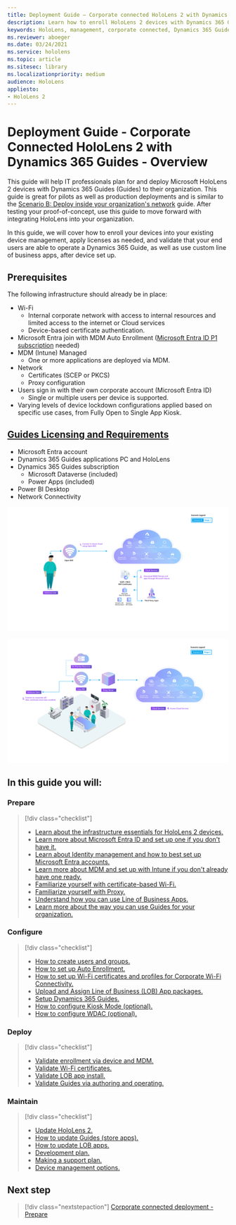 ```yaml
---
title: Deployment Guide – Corporate connected HoloLens 2 with Dynamics 365 Guides - Overview
description: Learn how to enroll HoloLens 2 devices with Dynamics 365 Guides over a corporate Connected network.
keywords: HoloLens, management, corporate connected, Dynamics 365 Guides, AAD, Azure AD, MDM, Mobile Device Management
ms.reviewer: aboeger
ms.date: 03/24/2021
ms.service: hololens
ms.topic: article
ms.sitesec: library
ms.localizationpriority: medium
audience: HoloLens
appliesto:
- HoloLens 2
---
```


# Deployment Guide - Corporate Connected HoloLens 2 with Dynamics 365 Guides - Overview

This guide will help IT professionals plan for and deploy Microsoft HoloLens 2 devices with Dynamics 365 Guides (Guides) to their organization. This guide is great for pilots as well as production deployments and is similar to the [Scenario B: Deploy inside your organization's network](/hololens/common-scenarios#scenario-b-deploy-inside-your-organizations-network) guide. After testing your proof-of-concept, use this guide to move forward with integrating HoloLens into your organization.

In this guide, we will cover how to enroll your devices into your existing device management, apply licenses as needed, and validate that your end users are able to operate a Dynamics 365 Guide, as well as use custom line of business apps, after device set up. 

## Prerequisites

The following infrastructure should already be in place:
- Wi-Fi
    - Internal corporate network with access to internal resources and limited access to the internet or Cloud services
    - Device-based certificate authentication.
- Microsoft Entra join with MDM Auto Enrollment ([Microsoft Entra ID P1 subscription](/azure/active-directory/fundamentals/active-directory-whatis) needed)
- MDM (Intune) Managed
    - One or more applications are deployed via MDM.
- Network 
    - Certificates (SCEP or PKCS)
    - Proxy configuration
- Users sign in with their own corporate account (Microsoft Entra ID)
    - Single or multiple users per device is supported.
- Varying levels of device lockdown configurations applied based on specific use cases, from Fully Open to Single App Kiosk.

## [Guides Licensing and Requirements](/dynamics365/mixed-reality/guides/requirements#licensing-and-product-requirements)

- Microsoft Entra account
- Dynamics 365 Guides applications PC and HoloLens
- Dynamics 365 Guides subscription
    - Microsoft Dataverse (included)
    - Power Apps (included)
- Power BI Desktop
- Network Connectivity

[ ![Corp connected network diagram, stage 1.](./images/deployment-guides-revised-scenario-b-01-1.png) ](./images/deployment-guides-revised-scenario-b-01-1.png#lightbox)

[ ![Corp connected network diagram, stage 2.](./images/deployment-guides-revised-scenario-b-02-1.png) ](./images/deployment-guides-revised-scenario-b-02-1.png#lightbox)

## In this guide you will:
### Prepare
> [!div class="checklist"]
>- [Learn about the infrastructure essentials for HoloLens 2 devices.](hololens2-corp-connected-prepare.md#infrastructure-essentials)
>- [Learn more about Microsoft Entra ID and set up one if you don't have it.](hololens2-corp-connected-prepare.md#azure-active-directory)
>- [Learn about Identity management and how to best set up Microsoft Entra accounts.](hololens2-corp-connected-prepare.md#identity-management)
>- [Learn more about MDM and set up with Intune if you don't already have one ready.](hololens2-corp-connected-prepare.md#mobile-device-management)
>- [Familiarize yourself with certificate-based Wi-Fi.](hololens2-corp-connected-prepare.md#certificates)
>- [Familiarize yourself with Proxy.](hololens2-corp-connected-prepare.md#proxy)
>- [Understand how you can use Line of Business Apps.](hololens2-corp-connected-prepare.md#line-of-business-apps)
>- [Learn more about the way you can use Guides for your organization.](hololens2-corp-connected-prepare.md#guides-playbook)
### Configure
> [!div class="checklist"]
>- [How to create users and groups.](hololens2-corp-connected-configure.md#azure-users-and-groups)
>- [How to set up Auto Enrollment.](hololens2-corp-connected-configure.md#auto-enrollment-on-hololens-2)
>- [How to set up Wi-Fi certificates and profiles for Corporate Wi-Fi Connectivity.](hololens2-corp-connected-configure.md#corporate-wi-fi-connectivity)
>- [Upload and Assign Line of Business (LOB) App packages.](hololens2-corp-connected-configure.md#app-deployment)
>- [Setup Dynamics 365 Guides.](hololens2-corp-connected-configure.md#setup-guides-application-licenses-dataverse-and-authoring)
>- [How to configure Kiosk Mode (optional).](hololens2-corp-connected-configure.md#optional-kiosk-mode)
>- [How to configure WDAC (optional).](hololens2-corp-connected-configure.md#optional-wdac)
### Deploy
> [!div class="checklist"]
>-	[Validate enrollment via device and MDM.](hololens2-corp-connected-deploy.md#enrollment-validation)
>-	[Validate Wi-Fi certificates.](hololens2-corp-connected-deploy.md#wi-fi-certificate-validation)
>-	[Validate LOB app install.](hololens2-corp-connected-deploy.md#validate-lob-app-install)
>-	[Validate Guides via authoring and operating.](hololens2-corp-connected-deploy.md#validate-dynamics-365-guides)
### Maintain
> [!div class="checklist"]
>- [Update HoloLens 2.](hololens2-corp-connected-maintain.md#update-hololens)
>- [How to update Guides (store apps).](hololens2-corp-connected-maintain.md#how-to-update-dynamics-365-guides-and-other-store-apps)
>- [How to update LOB apps.](hololens2-corp-connected-maintain.md#how-to-update-lob-apps) 
>- [Development plan.](hololens2-corp-connected-maintain.md#development-plan) 
>- [Making a support plan.](hololens2-corp-connected-maintain.md#support-plan)
>- [Device management options.](hololens2-corp-connected-maintain.md#device-management)

## Next step 
> [!div class="nextstepaction"]
> [Corporate connected deployment - Prepare](hololens2-corp-connected-prepare.md)
